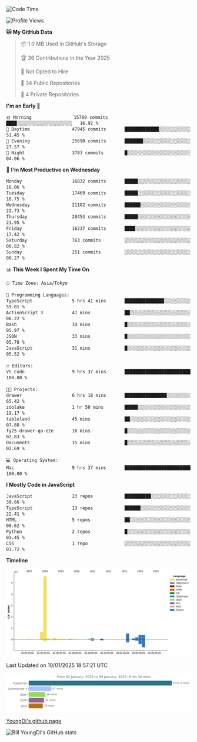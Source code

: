 <!--START_SECTION:waka-->
![Code Time](http://img.shields.io/badge/Code%20Time-1%2C156%20hrs%2028%20mins-blue)

![Profile Views](http://img.shields.io/badge/Profile%20Views-0-blue)

**🐱 My GitHub Data** 

> 📦 1.0 MB Used in GitHub's Storage 
 > 
> 🏆 36 Contributions in the Year 2025
 > 
> 🚫 Not Opted to Hire
 > 
> 📜 34 Public Repositories 
 > 
> 🔑 4 Private Repositories 
 > 
**I'm an Early 🐤** 

```text
🌞 Morning                15769 commits       ████░░░░░░░░░░░░░░░░░░░░░   16.92 % 
🌆 Daytime                47945 commits       █████████████░░░░░░░░░░░░   51.45 % 
🌃 Evening                25690 commits       ███████░░░░░░░░░░░░░░░░░░   27.57 % 
🌙 Night                  3783 commits        █░░░░░░░░░░░░░░░░░░░░░░░░   04.06 % 
```
📅 **I'm Most Productive on Wednesday** 

```text
Monday                   16832 commits       █████░░░░░░░░░░░░░░░░░░░░   18.06 % 
Tuesday                  17469 commits       █████░░░░░░░░░░░░░░░░░░░░   18.75 % 
Wednesday                21182 commits       ██████░░░░░░░░░░░░░░░░░░░   22.73 % 
Thursday                 20453 commits       █████░░░░░░░░░░░░░░░░░░░░   21.95 % 
Friday                   16237 commits       ████░░░░░░░░░░░░░░░░░░░░░   17.42 % 
Saturday                 763 commits         ░░░░░░░░░░░░░░░░░░░░░░░░░   00.82 % 
Sunday                   251 commits         ░░░░░░░░░░░░░░░░░░░░░░░░░   00.27 % 
```


📊 **This Week I Spent My Time On** 

```text
🕑︎ Time Zone: Asia/Tokyo

💬 Programming Languages: 
TypeScript               5 hrs 41 mins       ███████████████░░░░░░░░░░   59.01 % 
ActionScript 3           47 mins             ██░░░░░░░░░░░░░░░░░░░░░░░   08.22 % 
Bash                     34 mins             █░░░░░░░░░░░░░░░░░░░░░░░░   05.97 % 
JSON                     33 mins             █░░░░░░░░░░░░░░░░░░░░░░░░   05.78 % 
JavaScript               31 mins             █░░░░░░░░░░░░░░░░░░░░░░░░   05.52 % 

🔥 Editors: 
VS Code                  9 hrs 37 mins       █████████████████████████   100.00 % 

🐱‍💻 Projects: 
drawer                   6 hrs 18 mins       ████████████████░░░░░░░░░   65.42 % 
zoolake                  1 hr 50 mins        █████░░░░░░░░░░░░░░░░░░░░   19.17 % 
tableland                45 mins             ██░░░░░░░░░░░░░░░░░░░░░░░   07.88 % 
fy25-drawer-qa-e2e       16 mins             █░░░░░░░░░░░░░░░░░░░░░░░░   02.83 % 
Documents                15 mins             █░░░░░░░░░░░░░░░░░░░░░░░░   02.69 % 

💻 Operating System: 
Mac                      9 hrs 37 mins       █████████████████████████   100.00 % 
```

**I Mostly Code in JavaScript** 

```text
JavaScript               23 repos            ██████████░░░░░░░░░░░░░░░   39.66 % 
TypeScript               13 repos            ██████░░░░░░░░░░░░░░░░░░░   22.41 % 
HTML                     5 repos             ██░░░░░░░░░░░░░░░░░░░░░░░   08.62 % 
Python                   2 repos             █░░░░░░░░░░░░░░░░░░░░░░░░   03.45 % 
CSS                      1 repo              ░░░░░░░░░░░░░░░░░░░░░░░░░   01.72 % 
```



**Timeline**

![Lines of Code chart](https://raw.githubusercontent.com/Youngdi/Youngdi/master/assets/bar_graph.png)


 Last Updated on 10/01/2025 18:57:21 UTC
<!--END_SECTION:waka-->

![wakatime](./images/stat.svg)

[YoungDi's github page](https://youngdi.github.io)

![Bill YoungDi's GitHub stats](https://github-readme-stats.vercel.app/api?username=youngdi&count_private=true&show_icons=true)
